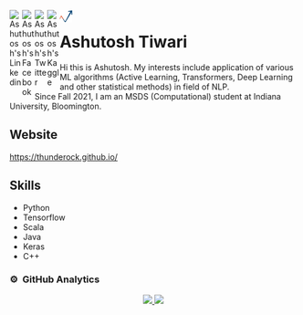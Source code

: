 <br />

<a href="https://www.linkedin.com/in/ashutosh--tiwari">
  <img align="left" alt="Ashutosh's Linkedin" width="22px" src="https://cdn.jsdelivr.net/npm/simple-icons@v3/icons/linkedin.svg" />
</a>
<a href="https://www.facebook.com/checkashu">
  <img align="left" alt="Ashutosh's Facebook" width="22px" src="https://cdn.jsdelivr.net/npm/simple-icons@v3/icons/facebook.svg" />
</a>
<a href="https://twitter.com/coolashutosht">
  <img align="left" alt="Ashutosh's Twitter" width="22px" src="https://cdn.jsdelivr.net/npm/simple-icons@v3/icons/twitter.svg" />
</a>
<a href="https://www.kaggle.com/alphadraco">
  <img align="left" alt="Ashutosh's Kaggle" width="22px" src="https://cdn.jsdelivr.net/npm/simple-icons@v3/icons/kaggle.svg" />
</a>

<a href="https://www.analyticsvidhya.com/user/checkashu">
  <img align="left" alt="Ashutosh's Analytics Vidhya" width="22px" src="anavidhya.jpeg" />
</a>




# Ashutosh Tiwari
Hi this is Ashutosh. My interests include application of various ML algorithms (Active Learning, Transformers, Deep Learning and other statistical methods) in field of NLP. <br/>
Since Fall 2021, I am an MSDS (Computational) student at Indiana University, Bloomington. 

## Website
https://thunderock.github.io/

## Skills 
* Python
* Tensorflow
* Scala
* Java
* Keras
* C++

### ⚙️ &nbsp;GitHub Analytics

<p align="center">
<a href="https://github.com/thunderock">
  <img height="180em" src="https://github-readme-stats-eight-theta.vercel.app/api?username=thunderock&show_icons=true&include_all_commits=true&count_private=true"/>
  <img height="180em" src="https://github-readme-stats-eight-theta.vercel.app/api/top-langs/?username=thunderock&layout=compact&langs_count=10"/>
</a>
</p>



